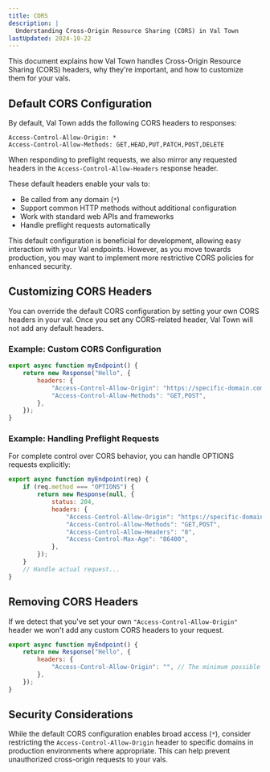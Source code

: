 ```yaml
---
title: CORS
description: |
  Understanding Cross-Origin Resource Sharing (CORS) in Val Town
lastUpdated: 2024-10-22
---
```


This document explains how Val Town handles Cross-Origin Resource Sharing (CORS)
headers, why they're important, and how to customize them for your vals.

## Default CORS Configuration

By default, Val Town adds the following CORS headers to responses:

```
Access-Control-Allow-Origin: *
Access-Control-Allow-Methods: GET,HEAD,PUT,PATCH,POST,DELETE
```

When responding to preflight requests, we also mirror any requested headers in
the `Access-Control-Allow-Headers` response header.

These default headers enable your vals to:

- Be called from any domain (`*`)
- Support common HTTP methods without additional configuration
- Work with standard web APIs and frameworks
- Handle preflight requests automatically

This default configuration is beneficial for development, allowing easy
interaction with your Val endpoints. However, as you move towards production,
you may want to implement more restrictive CORS policies for enhanced security.

## Customizing CORS Headers

You can override the default CORS configuration by setting your own CORS headers
in your val. Once you set any CORS-related header, Val Town will not add any
default headers.

### Example: Custom CORS Configuration

```javascript
export async function myEndpoint() {
    return new Response("Hello", {
        headers: {
            "Access-Control-Allow-Origin": "https://specific-domain.com",
            "Access-Control-Allow-Methods": "GET,POST",
        },
    });
}
```

### Example: Handling Preflight Requests

For complete control over CORS behavior, you can handle OPTIONS requests
explicitly:

```javascript
export async function myEndpoint(req) {
    if (req.method === "OPTIONS") {
        return new Response(null, {
            status: 204,
            headers: {
                "Access-Control-Allow-Origin": "https://specific-domain.com",
                "Access-Control-Allow-Methods": "GET,POST",
                "Access-Control-Allow-Headers": "8",
                "Access-Control-Max-Age": "86400",
            },
        });
    }
    // Handle actual request...
}
```

## Removing CORS Headers

If we detect that you've set your own `"Access-Control-Allow-Origin"` header we
won't add any custom CORS headers to your request.

```javascript
export async function myEndpoint() {
    return new Response("Hello", {
        headers: {
            "Access-Control-Allow-Origin": "", // The minimum possible configuration to disable our headers.
        },
    });
}
```

## Security Considerations

While the default CORS configuration enables broad access (`*`), consider
restricting the `Access-Control-Allow-Origin` header to specific domains in
production environments where appropriate. This can help prevent unauthorized
cross-origin requests to your vals.
